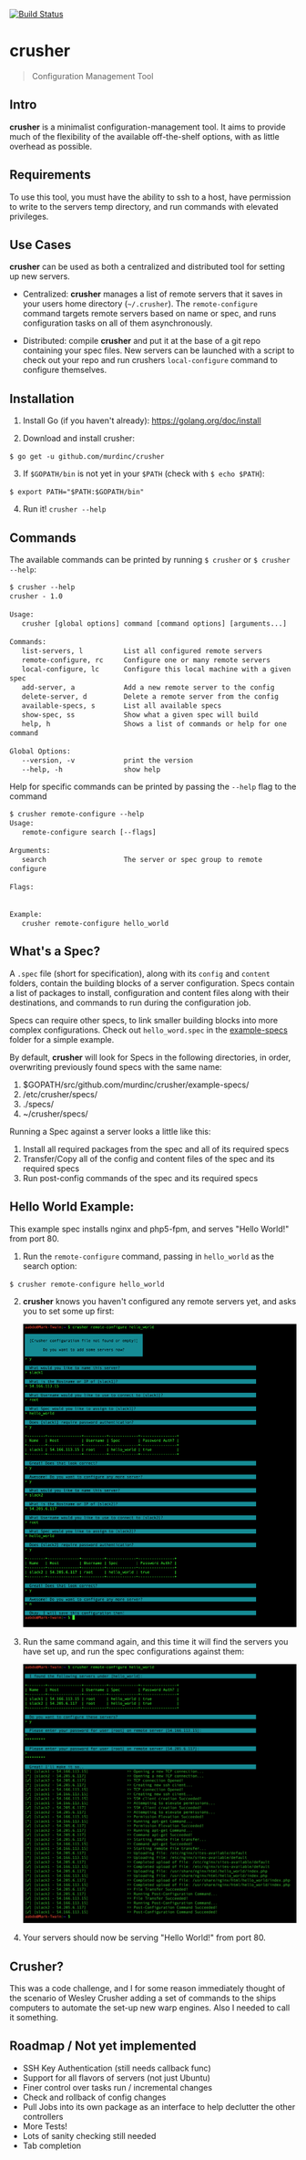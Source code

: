 [![Build Status](https://travis-ci.org/murdinc/crusher.svg)](https://travis-ci.org/murdinc/crusher)
# crusher
> Configuration Management Tool

## Intro
**crusher** is a minimalist configuration-management tool. It aims to provide much of the flexibility of the available off-the-shelf options, with as little overhead as possible.

## Requirements
To use this tool, you must have the ability to ssh to a host, have permission to write to the servers temp directory, and run commands with elevated privileges.

## Use Cases
**crusher** can be used as both a centralized and distributed tool for setting up new servers.

- Centralized:
**crusher** manages a list of remote servers that it saves in your users home directory (`~/.crusher`). The `remote-configure` command targets remote servers based on name or spec, and runs configuration tasks on all of them asynchronously.

- Distributed:
compile **crusher** and put it at the base of a git repo containing your spec files. New servers can be launched with a script to check out your repo and run crushers `local-configure` command to configure themselves.

## Installation
1. Install Go (if you haven't already): https://golang.org/doc/install

2. Download and install crusher:

  `$ go get -u github.com/murdinc/crusher`

3. If `$GOPATH/bin` is not yet in your `$PATH` (check with `$ echo $PATH`):

  `$ export PATH="$PATH:$GOPATH/bin"`

4. Run it! `crusher --help`

## Commands
The available commands can be printed by running `$ crusher` or `$ crusher --help`:
```
$ crusher --help
crusher - 1.0

Usage:
   crusher [global options] command [command options] [arguments...]

Commands:
   list-servers, l			List all configured remote servers
   remote-configure, rc		Configure one or many remote servers
   local-configure, lc		Configure this local machine with a given spec
   add-server, a			Add a new remote server to the config
   delete-server, d			Delete a remote server from the config
   available-specs, s		List all available specs
   show-spec, ss			Show what a given spec will build
   help, h					Shows a list of commands or help for one command

Global Options:
   --version, -v			print the version
   --help, -h				show help
```
Help for specific commands can be printed by passing the `--help` flag to the command
```
$ crusher remote-configure --help
Usage:
   remote-configure search [--flags]

Arguments:
   search					The server or spec group to remote configure

Flags:


Example:
   crusher remote-configure hello_world
```

## What's a Spec?
A `.spec` file (short for specification), along with its `config` and `content` folders, contain the building blocks of a server configuration. Specs contain a list of packages to install, configuration and content files along with their destinations, and commands to run during the configuration job.

Specs can require other specs, to link smaller building blocks into more complex configurations. Check out `hello_word.spec` in the [example-specs](https://github.com/murdinc/crusher/tree/master/example-specs) folder for a simple example.

By default, **crusher** will look for Specs in the following directories, in order, overwriting previously found specs with the same name:

1. $GOPATH/src/github.com/murdinc/crusher/example-specs/
2. /etc/crusher/specs/
3. ./specs/
4. ~/crusher/specs/

Running a Spec against a server looks a little like this:

1. Install all required packages from the spec and all of its required specs
2. Transfer/Copy all of the config and content files of the spec and its required specs
3. Run post-config commands of the spec and its required specs

## Hello World Example:
This example spec installs nginx and php5-fpm, and serves "Hello World!" from port 80.

1. Run the `remote-configure` command, passing in `hello_world` as the search option:

  `$ crusher remote-configure hello_world`

2. **crusher** knows you haven't configured any remote servers yet, and asks you to set some up first:

	![setup](screenshots/setup.png)

3. Run the same command again, and this time it will find the servers you have set up, and run the spec configurations against them:

	![remote-configure](screenshots/remote-configure.png)

4. Your servers should now be serving "Hello World!" from port 80.

## Crusher?
This was a code challenge, and I for some reason immediately thought of the scenario of Wesley Crusher adding a set of commands to the ships computers to automate the set-up new warp engines. Also I needed to call it something.

## Roadmap / Not yet implemented
- SSH Key Authentication (still needs callback func)
- Support for all flavors of servers (not just Ubuntu)
- Finer control over tasks run / incremental changes
- Check and rollback of config changes
- Pull Jobs into its own package as an interface to help declutter the other controllers
- More Tests!
- Lots of sanity checking still needed
- Tab completion

